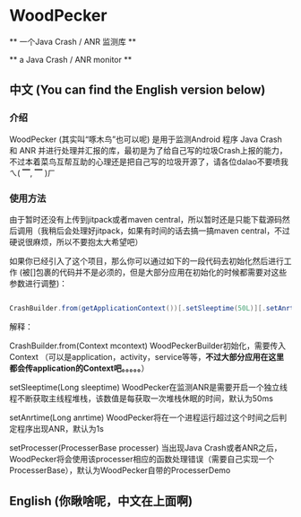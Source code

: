 # WoodPecker

** 一个Java Crash / ANR 监测库 **

** a Java Crash / ANR monitor **

## 中文 (You can find the English version below)

### 介绍

WoodPecker (其实叫“啄木鸟”也可以呢) 是用于监测Android 程序 Java Crash 和 ANR 并进行处理并汇报的库，最初是为了给自己写的垃圾Crash上报的能力，不过本着菜鸟互帮互助的心理还是把自己写的垃圾开源了，请各位dalao不要喷我ㄟ( ▔, ▔ )ㄏ

### 使用方法

由于暂时还没有上传到jitpack或者maven central，所以暂时还是只能下载源码然后调用（我稍后会处理好jitpack，如果有时间的话去搞一搞maven central，不过硬说很麻烦，所以不要抱太大希望吧）

如果你已经引入了这个项目，那么你可以通过如下的一段代码去初始化然后进行工作 (被[]包裹的代码并不是必须的，但是大部分应用在初始化的时候都需要对这些参数进行调整)：

```java

CrashBuilder.from(getApplicationContext())[.setSleeptime(50L)][.setAnrtime(1000L)][.setProcesser(new DemoProcesser())].build().init();

```

解释：

CrashBuilder.from(Context mcontext) WoodPeckerBuilder初始化，需要传入Context （可以是application，activity，service等等，**不过大部分应用在这里都会传application的Context吧。。。。。**）

setSleeptime(Long sleeptime) WoodPecker在监测ANR是需要开启一个独立线程不断获取主线程堆栈，该数值是每获取一次堆栈休眠的时间，默认为50ms

setAnrtime(Long anrtime) WoodPecker将在一个进程运行超过这个时间之后判定程序出现ANR，默认为1s

setProcesser(ProcesserBase processer) 当出现Java Crash或者ANR之后，WoodPecker将会使用该processer相应的函数处理错误（需要自己实现一个ProcesserBase），默认为WoodPecker自带的ProcesserDemo

## English (你瞅啥呢，中文在上面啊)

